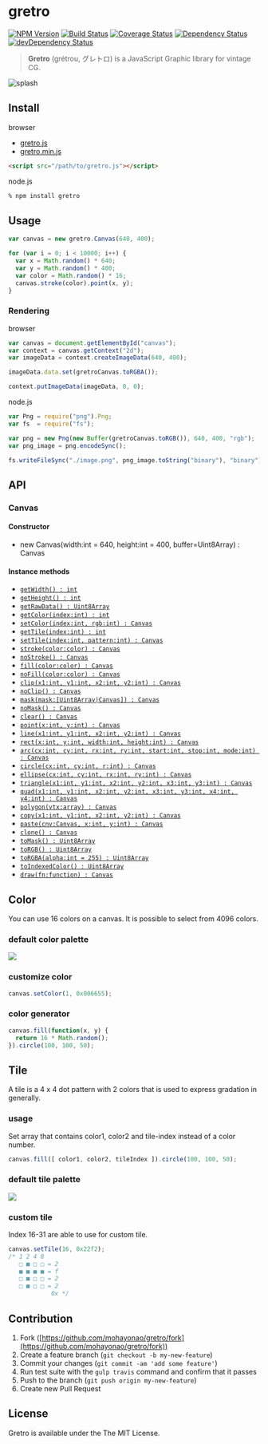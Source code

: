 # gretro
[![NPM Version](http://img.shields.io/npm/v/gretro.svg?style=flat)](https://www.npmjs.org/package/gretro)
[![Build Status](http://img.shields.io/travis/mohayonao/gretro.svg?style=flat)](https://travis-ci.org/mohayonao/gretro)
[![Coverage Status](http://img.shields.io/coveralls/mohayonao/gretro.svg?style=flat)](https://coveralls.io/r/mohayonao/gretro?branch=master)
[![Dependency Status](http://img.shields.io/david/mohayonao/gretro.svg?style=flat)](https://david-dm.org/mohayonao/gretro)
[![devDependency Status](http://img.shields.io/david/dev/mohayonao/gretro.svg?style=flat)](https://david-dm.org/mohayonao/gretro)

> **Gretro** (grétrou, グレトロ) is a JavaScript Graphic library for vintage CG.

![splash](http://the.mohayonao.com/gretro/github-contents/splash.png)

## Install

browser

  - [gretro.js](http://the.mohayonao.com/gretro/github-contents/gretro.js)
  - [gretro.min.js](http://the.mohayonao.com/gretro/github-contents/gretro.min.js)

```html
<script src="/path/to/gretro.js"></script>
```

node.js

```sh
% npm install gretro
```

## Usage

```javascript
var canvas = new gretro.Canvas(640, 400);

for (var i = 0; i < 10000; i++) {
  var x = Math.random() * 640;
  var y = Math.random() * 400;
  var color = Math.random() * 16;
  canvas.stroke(color).point(x, y);
}
```

### Rendering

browser

```javascript
var canvas = document.getElementById("canvas");
var context = canvas.getContext("2d");
var imageData = context.createImageData(640, 400);

imageData.data.set(gretroCanvas.toRGBA());

context.putImageData(imageData, 0, 0);
```

node.js

```javascript
var Png = require("png").Png;
var fs  = require("fs");

var png = new Png(new Buffer(gretroCanvas.toRGB()), 640, 400, "rgb");
var png_image = png.encodeSync();

fs.writeFileSync("./image.png", png_image.toString("binary"), "binary");
```

## API

### Canvas

#### Constructor
  - new Canvas(width:int = 640, height:int = 400, buffer=Uint8Array) : Canvas

#### Instance methods

  - [`getWidth() : int`](https://github.com/mohayonao/gretro/wiki/Canvas-getWidth)
  - [`getHeight() : int`](https://github.com/mohayonao/gretro/wiki/Canvas-getHeight)
  - [`getRawData() : Uint8Array`](https://github.com/mohayonao/gretro/wiki/Canvas-getRawData)
  - [`getColor(index:int) : int`](https://github.com/mohayonao/gretro/wiki/Canvas-getColor)
  - [`setColor(index:int, rgb:int) : Canvas`](https://github.com/mohayonao/gretro/wiki/Canvas-setColor)
  - [`getTile(index:int) : int`](https://github.com/mohayonao/gretro/wiki/Canvas-getTile)
  - [`setTile(index:int, pattern:int) : Canvas`](https://github.com/mohayonao/gretro/wiki/Canvas-setTile)
  - [`stroke(color:color) : Canvas`](https://github.com/mohayonao/gretro/wiki/Canvas-stroke)
  - [`noStroke() : Canvas`](https://github.com/mohayonao/gretro/wiki/Canvas-noStroke)
  - [`fill(color:color) : Canvas`](https://github.com/mohayonao/gretro/wiki/Canvas-fill)
  - [`noFill(color:color) : Canvas`](https://github.com/mohayonao/gretro/wiki/Canvas-noFill)
  - [`clip(x1:int, y1:int, x2:int, y2:int) : Canvas`](https://github.com/mohayonao/gretro/wiki/Canvas-clip)
  - [`noClip() : Canvas`](https://github.ccom/mohayonao/gretro/wiki/Canvas-noClip)
  - [`mask(mask:[Uint8Array|Canvas]) : Canvas`](https://github.com/mohayonao/gretro/wiki/Canvas-mask)
  - [`noMask() : Canvas`](https://github.com/mohayonao/gretro/wiki/Canvas-noMask)
  - [`clear() : Canvas`](https://github.com/mohayonao/gretro/wiki/Canvas-clear)
  - [`point(x:int, y:int) : Canvas`](https://github.com/mohayonao/gretro/wiki/Canvas-point)
  - [`line(x1:int, y1:int, x2:int, y2:int) : Canvas`](https://github.com/mohayonao/gretro/wiki/Canvas-line)
  - [`rect(x:int, y:int, width:int, height:int) : Canvas`](https://github.com/mohayonao/gretro/wiki/Canvas-rect)
  - [`arc(cx:int, cy:int, rx:int, ry:int, start:int, stop:int, mode:int) : Canvas`](https://github.com/mohayonao/gretro/wiki/Canvas-arc)
  - [`circle(cx:int, cy:int, r:int) : Canvas`](https://github.com/mohayonao/gretro/wiki/Canvas-circle)
  - [`ellipse(cx:int, cy:int, rx:int, ry:int) : Canvas`](https://github.com/mohayonao/gretro/wiki/Canvas-ellipse)
  - [`triangle(x1:int, y1:int, x2:int, y2:int, x3:int, y3:int) : Canvas`](https://github.com/mohayonao/gretro/wiki/Canvas-triangle)
  - [`quad(x1:int, y1:int, x2:int, y2:int, x3:int, y3:int, x4:int, y4:int) : Canvas`](https://github.com/mohayonao/gretro/wiki/Canvas-quad)
  - [`polygon(vtx:array) : Canvas`](https://github.com/mohayonao/gretro/wiki/Canvas-polygon)
  - [`copy(x1:int, y1:int, x2:int, y2:int) : Canvas`](https://github.com/mohayonao/gretro/wiki/Canvas-copy)
  - [`paste(cnv:Canvas, x:int, y:int) : Canvas`](https://github.com/mohayonao/gretro/wiki/Canvas-paste)
  - [`clone() : Canvas`](https://github.com/mohayonao/gretro/wiki/Canvas-clone)
  - [`toMask() : Uint8Array`](https://github.com/mohayonao/gretro/wiki/Canvas-toMask)
  - [`toRGB() : Uint8Array`](https://github.com/mohayonao/gretro/wiki/Canvas-toRGB)
  - [`toRGBA(alpha:int = 255) : Uint8Array`](https://github.com/mohayonao/gretro/wiki/Canvas-toRGBA)
  - [`toIndexedColor() : Uint8Array`](https://github.com/mohayonao/gretro/wiki/Canvas-toIndexedColor)
  - [`draw(fn:function) : Canvas`](https://github.com/mohayonao/gretro/wiki/Canvas-draw)

## Color

You can use 16 colors on a canvas. It is possible to select from 4096 colors.

### default color palette

![](http://the.mohayonao.com/gretro/github-contents/example01.png)

### customize color

```javascript
canvas.setColor(1, 0x006655);
```

### color generator

```javascript
canvas.fill(function(x, y) {
  return 16 * Math.random();
}).circle(100, 100, 50);
```

## Tile

A tile is a 4 x 4 dot pattern with 2 colors that is used to express gradation in generally.

### usage

Set array that contains color1, color2 and tile-index instead of a color number.

```javascript
canvas.fill([ color1, color2, tileIndex ]).circle(100, 100, 50);
```

### default tile palette

![](http://the.mohayonao.com/gretro/github-contents/example02.png)

### custom tile

Index 16-31 are able to use for custom tile.

```javascript
canvas.setTile(16, 0x22f2);
/* 1 2 4 8
   □ ■ □ □ = 2
   ■ ■ ■ ■ = f
   □ ■ □ □ = 2
   □ ■ □ □ = 2
            0x */
```

## Contribution

  1. Fork ([https://github.com/mohayonao/gretro/fork](https://github.com/mohayonao/gretro/fork))
  1. Create a feature branch (`git checkout -b my-new-feature`)
  1. Commit your changes (`git commit -am 'add some feature'`)
  1. Run test suite with the `gulp travis` command and confirm that it passes
  1. Push to the branch (`git push origin my-new-feature`)
  1. Create new Pull Request

## License

Gretro is available under the The MIT License.
